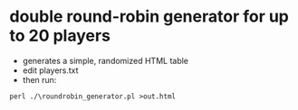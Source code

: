 # double round-robin generator for up to 20 players

* generates a simple, randomized HTML table 
* edit players.txt
* then run:

```
perl ./\roundrobin_generator.pl >out.html
```
